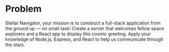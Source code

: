 # Problem
Stellar Navigator, your mission is to construct a full-stack application from 
the ground up — no small task! Create a server that welcomes fellow space 
explorers and a React app to display this cosmic greeting. Apply your knowledge 
of Node.js, Express, and React to help us communicate through the stars.
